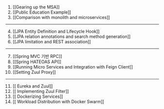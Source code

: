 1. [[Gearing up the MSA]]
2. [[Public Education Example]]
3. [[Comparison with monolith and microservices]]
----
4. [[JPA Entity Definition and Lifecycle Hook]]
4. [[JPA relation annotations and search method generation]]
4. [[JPA limitation and REST association]]
----
7. [[Spring MVC 기반 RPC]]
7. [[Spring HATEOAS API]]
7. [[Running Micro Services and Integration with Feign Client]]
7. [[Setting Zuul Proxy]]
----
11. [[ Eureka and Zuul]]
11. [[ Implementing Zuul Filter]]
11. [[ Dockerizing Services]]
11. [[ Workload Distribution with Docker Swarm]]